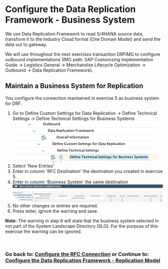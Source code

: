 # Configure the Data Replication Framework - Business System
We use Data Replication Framework to read S/4HANA source data, transform it to the Industry Cloud format (One Domain Model) and send the data out to gateway.

We will use throughout the next exercises transaction DRFIMG to configure outbound implementations (IMG path: SAP Customizing Implementation Guide -> Logistics General -> Merchandise Lifecycle Optimization -> Outbound -> Data Replication Framework).

## Maintain a Business System for Replication
You configure the connection maintained in exercise 5 as business system for DRF.
1. Go to Define Custom Settings for Data Replication -> Define Technical Settings -> Define Technical Settings for Business Systems <br>![](images/EX6_1.jpg)
2. Select 'New Entries'
3. Enter in column 'RFC Destination' the destination you created in exercise 5.
4. Enter in column 'Business System' the same destination <br>![](images/EX6_2.jpg)
5. No other changes or entries are required.
6. Press enter, ignore the warning and save.

**Note:** The warning in step 6 will state that the business system selected in not part of the System Landscape Directory (SLO). For the purpose of this exercise the warning can be ignored.

<br> 

### Go back to: [**Configure the RFC Connection**](../ex5/README.md) or Continue to: [**Configure the Data Replication Framework - Replication Model**](../ex7/README.md)

